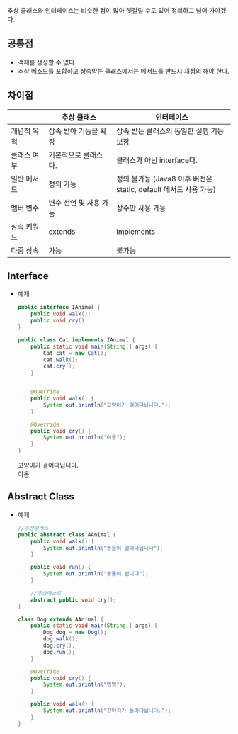   

추상 클래스와 인터페이스는 비슷한 점이 많아 헷갈릴 수도 있어 정리하고 넘어 가야겠다.

## 공통점

- 객체를 생성할 수 없다.
- 추상 메소드를 포함하고 상속받는 클래스에서는 메서드를 반드시 재정의 해야 한다.

  

## 차이점

  

||추상 클래스|인터페이스|
|---|---|---|
|개념적 목적|상속 받아 기능을 확장|상속 받는 클래스의 동일한 실행 기능 보장|
|클래스 여부|기본적으로 클래스다.|클래스가 아닌 interface다.|
|일반 메서드|정의 가능|정의 불가능 (Java8 이후 버전은  <br>static, default 메서드 사용 가능)|
|멤버 변수|변수 선언 및 사용 가능|상수만 사용 가능|
|상속 키워드|extends|implements|
|다중 상속|가능|불가능|

  

## Interface

- 예제
    
    ```Java
    public interface IAnimal {
        public void walk();
        public void cry();
    }
    
    public class Cat implements IAnimal {
        public static void main(String[] args) {
            Cat cat = new Cat();
            cat.walk();
            cat.cry();
        }
    
    
        @Override
        public void walk() {
            System.out.println("고양이가 걸어다닙니다.");
        }
    
        @Override
        public void cry() {
            System.out.println("야옹");
        }
    }
    ```
    
    고양이가 걸어다닙니다.  
    야옹  
    

  

## Abstract Class

- 예제
    
    ```Java
    //추상클래스
    public abstract class AAnimal {
        public void walk() {
            System.out.println("동물이 걸어다닙니다");
        }
    
        public void run() {
            System.out.println("동물이 뜁니다");
        }
    
        //추상메소드
        abstract public void cry();
    }
    
    class Dog extends AAnimal {
        public static void main(String[] args) {
            Dog dog = new Dog();
            dog.walk();
            dog.cry();
            dog.run();
        }
    
        @Override
        public void cry() {
            System.out.println("멍멍");
        }
    
        public void walk() {
            System.out.println("강아지가 돌아다닙니다.");
        }
    }
    ```